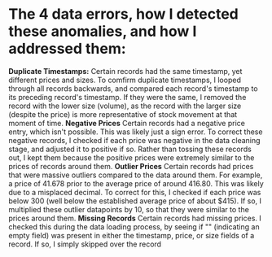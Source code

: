 # The 4 data errors, how I detected these anomalies, and how I addressed them:

**Duplicate Timestamps:** Certain records had the same timestamp, yet different prices and sizes. To comfirm duplicate timestamps, I looped through all records backwards, and compared each record's timestamp to its preceding record's timestamp. If they were the same, I removed the record with the lower size (volume), as the record with the larger size (despite the price) is more representative of stock movement at that moment of time.
**Negative Prices** Certain records had a negative price entry, which isn't possible. This was likely just a sign error. To correct these negative records, I checked if each price was negative in the data cleaning stage, and adjusted it to positive if so. Rather than tossing these records out, I kept them because the positive prices were extremely similar to the prices of records around them.
**Outlier Prices** Certain records had prices that were massive outliers compared to the data around them. For example, a price of 41.678 prior to the average price of around 416.80. This was likely due to a misplaced decimal. To correct for this, I checked if each price was below 300 (well below the established average price of about $415). If so, I multiplied these outlier datapoints by 10, so that they were similar to the prices around them.
**Missing Records** Certain records had missing prices. I checked this during the data loading process, by seeing if "" (indicating an empty field) was present in either the timestamp, price, or size fields of a record. If so, I simply skipped over the record